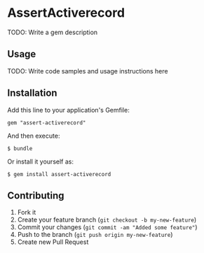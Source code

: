 # AssertActiverecord

TODO: Write a gem description

## Usage

TODO: Write code samples and usage instructions here

## Installation

Add this line to your application's Gemfile:

    gem "assert-activerecord"

And then execute:

    $ bundle

Or install it yourself as:

    $ gem install assert-activerecord

## Contributing

1. Fork it
2. Create your feature branch (`git checkout -b my-new-feature`)
3. Commit your changes (`git commit -am "Added some feature"`)
4. Push to the branch (`git push origin my-new-feature`)
5. Create new Pull Request

